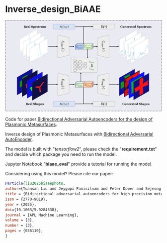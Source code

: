 # Inverse_design_BiAAE

<p align="center">
<img src=image/biaae.png />
</p>

Code for paper [Bidirectional Adversarial Autoencoders for the design of Plasmonic Metasurfaces](https://arxiv.org/pdf/2405.04056).

Inverse design of Plasmonic Metasurfaces with [Bidirectional Adversarial AutoEncoder](https://www.ncbi.nlm.nih.gov/pmc/articles/PMC7182000/pdf/fphar-11-00269.pdf).

The model is built with "*tensorflow2*", please check the "**requirement.txt**" and decide which package you need to run the model.

Jupyter Notebook "**biaae_eval**" provide a tutorial for running the model.

Considering using this model? Please cite our paper:
```bibtex
@article{liu2025biaaephoto,
author={Yuansan Liu and Jeygopi Panisilvam and Peter Dower and Sejeong Kim and James Bailey},
title = {Bidirectional adversarial autoencoders for high precision metasurface design},
issn = {2770-9019},
year = {2025},
doi={10.1063/5.0284338},
journal = {APL Machine Learning},
volume = {3},
number = {3},
pages = {036110},
}
```
